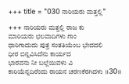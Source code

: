 +++
title = "030 ನಾರಿಯರು ಮತ್ತಲ್ಲಿ"

+++
ನಾರಿಯರು ಮತ್ತಲ್ಲಿ ರಾಜ ಕು  
ಮಾರಿಯರು ಛಲವಾದಿಗಳು ಗಾಂ  
ಧಾರಿಗಾದುದು ಪುತ್ರ ಸಂತತಿಯೆಂಬ ಭೇದದಲಿ   
ಧೀರ ಬಿನ್ನವಿಸಿದೆನು ಕಾರ್ಯದ  
ಭಾರವನು ನೀ ಬಲ್ಲೆಯಿವಳು ವಿ   
ಕಾರಿಯೆನ್ನದಿರೆಂದು ರಾಯನ ಚರಣಕೆರಗಿದಳು     ॥30॥